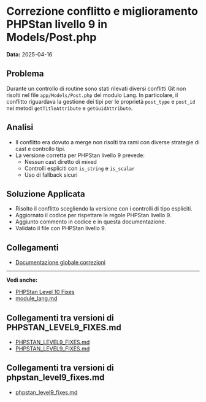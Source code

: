 # Correzione conflitto e miglioramento PHPStan livello 9 in Models/Post.php

**Data:** 2025-04-16

## Problema
Durante un controllo di routine sono stati rilevati diversi conflitti Git non risolti nel file `app/Models/Post.php` del modulo Lang. In particolare, il conflitto riguardava la gestione dei tipi per le proprietà `post_type` e `post_id` nei metodi `getTitleAttribute` e `getGuidAttribute`.

## Analisi
- Il conflitto era dovuto a merge non risolti tra rami con diverse strategie di cast e controllo tipi.
- La versione corretta per PHPStan livello 9 prevede:
  - Nessun cast diretto di mixed
  - Controlli espliciti con `is_string` e `is_scalar`
  - Uso di fallback sicuri

## Soluzione Applicata
- Risolto il conflitto scegliendo la versione con i controlli di tipo espliciti.
- Aggiornato il codice per rispettare le regole PHPStan livello 9.
- Aggiunto commento in codice e in questa documentazione.
- Validato il file con PHPStan livello 9.

## Collegamenti
- [Documentazione globale correzioni](../../../docs/actual_analysis.md)

---

**Vedi anche:**
- [PHPStan Level 10 Fixes](PHPSTAN_LEVEL10_FIXES.md)
- [module_lang.md](module_lang.md)

## Collegamenti tra versioni di PHPSTAN_LEVEL9_FIXES.md
* [PHPSTAN_LEVEL9_FIXES.md](../../../User/docs/PHPSTAN_LEVEL9_FIXES.md)
* [PHPSTAN_LEVEL9_FIXES.md](../../../Lang/docs/PHPSTAN_LEVEL9_FIXES.md)


## Collegamenti tra versioni di phpstan_level9_fixes.md
* [phpstan_level9_fixes.md](../../User/docs/phpstan_level9_fixes.md)

